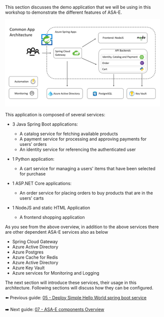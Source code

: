 This section discusses the demo application that we will be using in this workshop to demonstrate the different features of ASA-E.

![An image showing the services involved in the ACME Fitness Store. It depicts the applications and their dependencies on different ASA-E services](images/architecture.jpg)

This application is composed of several services:

* 3 Java Spring Boot applications:
  * A catalog service for fetching available products
  * A payment service for processing and approving payments for users' orders
  * An identity service for referencing the authenticated user

* 1 Python application:
  * A cart service for managing a users' items that have been selected for purchase

* 1 ASP.NET Core applications:
  * An order service for placing orders to buy products that are in the users' carts

* 1 NodeJS and static HTML Application
  * A frontend shopping application


As you see from the above overview, in addition to the above services there are other dependent ASA-E services also as below
 - Spring Cloud Gateway
 - Azure Active Directory
 - Azure Postgres 
 - Azure Cache for Redis
 - Azure Active Directory
 - Azure Key Vault
 - Azure services for Monitoring and Logging

The next section will introduce these services, their usage in this architecture. Following sections will discuss how they can be configured. 


⬅️ Previous guide: [05 - Deploy Simple Hello World spring boot service](../05-hol-1-hello-world-spring-boot-microservice/README.md)

➡️ Next guide: [07 - ASA-E components Overview](../07-asa-e-components-overview/README.md)